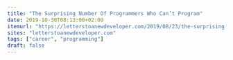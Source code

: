 ```yaml
---
title: "The Surprising Number Of Programmers Who Can’t Program"
date: 2019-10-30T08:13:00+02:00
itemurl: "https://letterstoanewdeveloper.com/2019/08/23/the-surprising-number-of-programmers-who-cant-program/"
sites: "letterstoanewdeveloper.com"
tags: ["career", "programming"]
draft: false
---
```


